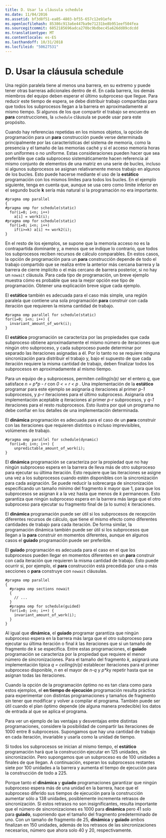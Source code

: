 ```yaml
---
title: D. Usar la cláusula schedule
ms.date: 11/04/2016
ms.assetid: bf3d8f51-ea05-4803-bf55-657c12e91efe
ms.openlocfilehash: 85386c913a6e447ba9e71231be8b951eef504fea
ms.sourcegitcommit: 6052185696adca270bc9bdbec45a626dd89cdcdd
ms.translationtype: MT
ms.contentlocale: es-ES
ms.lasthandoff: 10/31/2018
ms.locfileid: "50627531"
---
```

# <a name="d-using-the-schedule-clause"></a>D. Usar la cláusula schedule

Una región paralela tiene al menos una barrera, en su extremo y puede tener otras barreras adicionales dentro de él. En cada barrera, los demás miembros del equipo deben esperar el último subproceso que llegue. Para reducir este tiempo de espera, se debe distribuir trabajo compartidas para que todos los subprocesos llegan a la barrera en aproximadamente al mismo tiempo. Si algunos de los que compartir el trabajo se encuentra en **para** construcciones, la `schedule` cláusula se puede usar para este propósito.

Cuando hay referencias repetidas en los mismos objetos, la opción de programación para un **para** construcción puede verse determinada principalmente por las características del sistema de memoria, como la presencia y el tamaño de las memorias caché y si el acceso memoria horas son uniformes o no uniforme. Estas consideraciones pueden hacer que sea preferible que cada subproceso sistemáticamente hacen referencia al mismo conjunto de elementos de una matriz en una serie de bucles, incluso si algunos subprocesos se asignan relativamente menos trabajo en algunos de los bucles. Esto puede hacerse mediante el uso de la **estático** programación con los mismos límites para todos los bucles. En el ejemplo siguiente, tenga en cuenta que, aunque se usa cero como límite inferior en el segundo bucle **k** sería más natural si la programación no era importante.

```
#pragma omp parallel
{
#pragma omp for schedule(static)
  for(i=0; i<n; i++)
    a[i] = work1(i);
#pragma omp for schedule(static)
  for(i=0; i<n; i++)
    if(i>=k) a[i] += work2(i);
}
```

En el resto de los ejemplos, se supone que la memoria acceso no es la contrapartida dominante y, a menos que se indique lo contrario, que todos los subprocesos reciben recursos de cálculo comparables. En estos casos, la opción de programación para un **para** construcción depende de todo el trabajo compartido que se realiza entre la anterior más cercana barrera y la barrera de cierre implícito o el más cercano de barrera posterior, si no hay un `nowait` cláusula. Para cada tipo de programación, un breve ejemplo muestra cómo es probable que sea la mejor opción ese tipo de programación. Obtener una explicación breve sigue cada ejemplo.

El **estático** también es adecuada para el caso más simple, una región paralela que contiene una sola programación **para** construir con cada iteración que requieren la misma cantidad de trabajo.

```
#pragma omp parallel for schedule(static)
for(i=0; i<n; i++) {
  invariant_amount_of_work(i);
}
```

El **estático** programación se caracteriza por las propiedades que cada subproceso obtiene aproximadamente el mismo número de iteraciones que ningún otro subproceso, y cada subproceso puede determinar por separado las iteraciones asignadas a él. Por lo tanto no se requiere ninguna sincronización para distribuir el trabajo y, bajo el supuesto de que cada iteración requiere la misma cantidad de trabajo, deben finalizar todos los subprocesos en aproximadamente al mismo tiempo.

Para un equipo de `p` subprocesos, permiten *ceiling(n/p)* ser el entero *q*, que satisface *n = p\*p - r* con *0 < = r < p* . Una implementación de la **estático** programar para este ejemplo se asignaría *q* iteraciones al primer *p-1* subprocesos, y *p-r* iteraciones para el último subproceso.  Asignaría otra implementación aceptable *q* iteraciones al primer *p-r* subprocesos, y *q-1* iteraciones para el resto *r*subprocesos. Esto ilustra por qué un programa no debe confiar en los detalles de una implementación determinada.

El **dinámica** programación es adecuada para el caso de un **para** construir con las iteraciones que requieren distintos o incluso imprevisibles, volúmenes de trabajo.

```
#pragma omp parallel for schedule(dynamic)
  for(i=0; i<n; i++) {
    unpredictable_amount_of_work(i);
}
```

El **dinámica** programación se caracteriza por la propiedad que no hay ningún subproceso espera en la barrera de lleva más de otro subproceso para ejecutar su última iteración. Esto requiere que las iteraciones se asigne una vez a los subprocesos cuando estén disponibles con la sincronización para cada asignación. Se puede reducir la sobrecarga de sincronización especificando un tamaño mínimo del fragmento *k* mayor que 1, para que los subprocesos se asignan *k* a la vez hasta que menos de *k* permanecen. Esto garantiza que ningún subproceso espera en la barrera más larga que el otro subproceso para ejecutar su fragmento final de (a lo sumo) *k* iteraciones.

El **dinámica** programación puede ser útil si los subprocesos de recepción diferentes recursos de cálculo, que tiene el mismo efecto como diferentes cantidades de trabajo para cada iteración. De forma similar, la programación dinámica también puede ser útil si los subprocesos que llegan a la **para** construir en momentos diferentes, aunque en algunos casos el **guiado** programación puede ser preferible.

El **guiado** programación es adecuada para el caso en el que los subprocesos pueden llegar en momentos diferentes en un **para** construir con cada iteración que requieren la misma cantidad de trabajo. Esto puede ocurrir si, por ejemplo, el **para** construcción está precedida por una o más secciones o **para** construye con `nowait` cláusulas.

```
#pragma omp parallel
{
  #pragma omp sections nowait
  {
    // ...
  }
  #pragma omp for schedule(guided)
  for(i=0; i<n; i++) {
    invariant_amount_of_work(i);
  }
}
```

Al igual que **dinámica**, el **guiado** programar garantiza que ningún subproceso espera en la barrera más larga que el otro subproceso para ejecutar su última iteración o final *k* las iteraciones que si un tamaño de fragmento de *k* se especifica. Entre estas programaciones, el **guiado** programación se caracteriza por la propiedad que requiere el menor número de sincronizaciones. Para el tamaño del fragmento *k*, asignará una implementación típica *q = ceiling(n/p)* establecer iteraciones para el primer subproceso disponible, *n* en el mayor de *n-q* y *p\*k*y repetir hasta que se asignan todas las iteraciones.

Cuando la opción de la programación óptimo no es tan clara como para estos ejemplos, el **en tiempo de ejecución** programación resulta práctica para experimentar con distintas programaciones y tamaños de fragmento sin tener que modificar y volver a compilar el programa. También puede ser útil cuando el plan óptimo depende (de alguna manera predecible) los datos de entrada al que se aplica el programa.

Para ver un ejemplo de las ventajas y desventajas entre distintas programaciones, considere la posibilidad de compartir las iteraciones de 1000 entre 8 subprocesos. Supongamos que hay una cantidad de trabajo en cada iteración, invariable y usarla como la unidad de tiempo.

Si todos los subprocesos se inician al mismo tiempo, el **estático** programación hará que la construcción ejecutar en 125 unidades, sin sincronización. Pero supongamos que un subproceso es de 100 unidades a finales de que llegan. A continuación, esperan los subprocesos restantes siete por 100 unidades a la barrera y aumenta el tiempo de ejecución para la construcción de todo a 225.

Porque tanto el **dinámica** y **guiado** programaciones garantizar que ningún subproceso espera más de una unidad en la barrera, hace que el subproceso diferido sus tiempos de ejecución para la construcción aumentar sólo a 138 unidades, posiblemente incrementa retrasos de sincronización. Si estos retrasos no son insignificantes, resulta importante que el número de sincronizaciones es 1000 para **dinámica** pero 41 solo para **guiado**, suponiendo que el tamaño del fragmento predeterminado de uno. Con un tamaño de fragmento de 25, **dinámica** y **guiado** ambos finalizan en 150 unidades, además de los retrasos de las sincronizaciones necesarios, número que ahora solo 40 y 20, respectivamente.